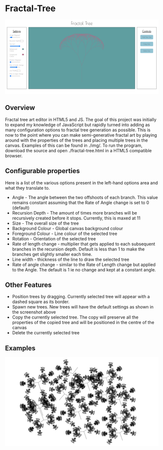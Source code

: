 # Fractal-Tree

![ui](img/ui.png)

## Overview

Fractal tree art editor in HTML5 and JS. The goal of this project was initially to expand my knowledge of JavaScript but rapidly turned into adding as many configuration options to fractal tree generation as possible. This is now to the point where you can make semi-generative fractal art by playing around with the properties of the trees and placing multiple trees in the canvas. Examples of this can be found in ./img/. To run the program, download the source and open ./fractal-tree.html in a HTML5 compatible browser.

## Configurable properties

Here is a list of the various options present in the left-hand options area and what they translate to.

- Angle - The angle between the two offshoots of each branch. This value remains constant assuming that the Rate of Angle change is set to 0 (default)
- Recursion Depth - The amount of times more branches will be recursively created before it stops. Currently, this is maxed at 11
- Size - The overall size of the tree
- Background Colour - Global canvas background colour
- Foreground Colour - Line colour of the selected tree
- Rotation - Orientation of the selected tree
- Rate of length change - multiplier that gets applied to each subsequent branches in the recursion depth. Default is less than 1 to make the branches get slightly smaller each time.
- Line width - thickness of the line to draw the selected tree
- Rate of angle change - similar to the Rate of Length change but applied to the Angle. The default is 1 ie no change and kept at a constant angle.

## Other Features

- Position trees by dragging. Currently selected tree will appear with a dashed square as its border.
- Spawn new trees. New trees will have the default settings as shown in the screenshot above
- Copy the currently selected tree. The copy will preserve all the properties of the copied tree and will be positioned in the centre of the canvas
- Delete the currently selected tree

## Examples

![01](img/01.png)
